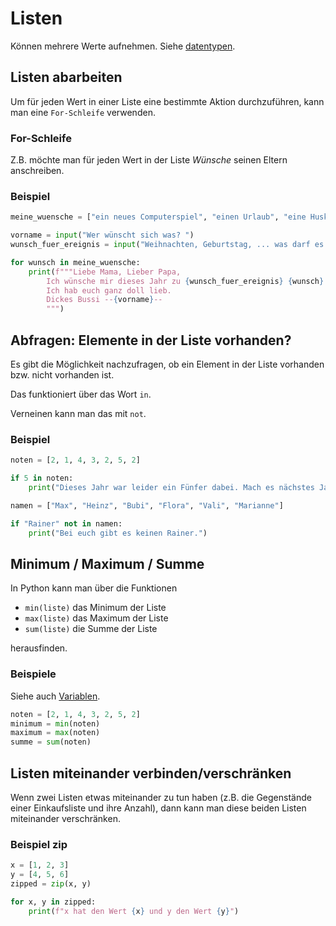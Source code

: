 # Listen

Können mehrere Werte aufnehmen. Siehe [datentypen](datentypen.md).

## Listen abarbeiten

Um für jeden Wert in einer Liste eine bestimmte Aktion durchzuführen, kann man eine `For-Schleife` verwenden.

### For-Schleife

Z.B. möchte man für jeden Wert in der Liste *Wünsche* seinen Eltern anschreiben.

### Beispiel

```python
meine_wuensche = ["ein neues Computerspiel", "einen Urlaub", "eine Husky Schlittenfahrt"]

vorname = input("Wer wünscht sich was? ")
wunsch_fuer_ereignis = input("Weihnachten, Geburtstag, ... was darf es sein? ")

for wunsch in meine_wuensche:
    print(f"""Liebe Mama, Lieber Papa,
        Ich wünsche mir dieses Jahr zu {wunsch_fuer_ereignis} {wunsch}.
        Ich hab euch ganz doll lieb.
        Dickes Bussi --{vorname}--
        """)
```

## Abfragen: Elemente in der Liste vorhanden?

Es gibt die Möglichkeit nachzufragen, ob ein Element in der Liste vorhanden bzw. nicht vorhanden ist.

Das funktioniert über das Wort `in`.

Verneinen kann man das mit `not`.

### Beispiel

```python
noten = [2, 1, 4, 3, 2, 5, 2]

if 5 in noten:
    print("Dieses Jahr war leider ein Fünfer dabei. Mach es nächstes Jahr besser!")

namen = ["Max", "Heinz", "Bubi", "Flora", "Vali", "Marianne"]

if "Rainer" not in namen:
    print("Bei euch gibt es keinen Rainer.")
```

## Minimum / Maximum / Summe

In Python kann man über die Funktionen

* `min(liste)` das Minimum der Liste
* `max(liste)` das Maximum der Liste
* `sum(liste)` die Summe der Liste

herausfinden.

### Beispiele

Siehe auch [Variablen](variablen.md).

```python
noten = [2, 1, 4, 3, 2, 5, 2]
minimum = min(noten)
maximum = max(noten)
summe = sum(noten)
```

## Listen miteinander verbinden/verschränken

Wenn zwei Listen etwas miteinander zu tun haben (z.B. die Gegenstände einer Einkaufsliste und ihre Anzahl), dann kann
man diese beiden Listen miteinander verschränken.

### Beispiel zip

```python
x = [1, 2, 3]
y = [4, 5, 6]
zipped = zip(x, y)

for x, y in zipped:
    print(f"x hat den Wert {x} und y den Wert {y}")
```